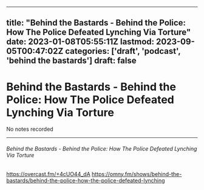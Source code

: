 
---
title: "Behind the Bastards - Behind the Police: How The Police Defeated Lynching Via Torture"
date: 2023-01-08T05:55:11Z
lastmod: 2023-09-05T00:47:02Z
categories: ['draft', 'podcast', 'behind the bastards']
draft: false
---


# Behind the Bastards - Behind the Police: How The Police Defeated Lynching Via Torture

No notes recorded

- - -
###### Behind the Bastards - Behind the Police: How The Police Defeated Lynching Via Torture

https://overcast.fm/+4cUO44_dA
https://omny.fm/shows/behind-the-bastards/behind-the-police-how-the-police-defeated-lynching

<!-- #draft #public #podcast #behind the bastards# -->

<!-- {BearID:D1C9237F-4C30-45AB-B712-DD1377934D31-28016-00002D980C5B5E0F} -->
